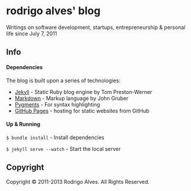 # rodrigo alves' blog

Writings on software development, startups, entrepreneurship & personal life since July 7, 2011

## Info

#### Dependencies

The blog is built upon a series of technologies:

* [Jekyll] - Static Ruby blog engine by Tom Preston-Werner
* [Markdown] - Markup language by John Gruber
* [Pygments] - For syntax highlighting
* [GitHub Pages] - hosting for static websites from GitHub

#### Up & Running

`$ bundle install`       - Install dependencies

`$ jekyll serve --watch` - Start the local server

## Copyright

Copyright © 2011-2013 Rodrigo Alves. All Rights Reserved.

[Jekyll]: https://github.com/mojombo/jekyll
[Markdown]: http://daringfireball.net/projects/markdown/
[Pygments]: http://pygments.org/
[GitHub Pages]: http://pages.github.com/